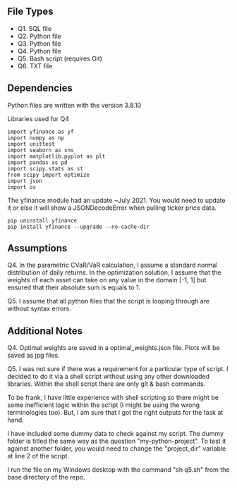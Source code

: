 ## File Types 

* Q1. SQL file
* Q2. Python file 
* Q3. Python file
* Q4. Python file 
* Q5. Bash script (requires Git)
* Q6. TXT file

## Dependencies 

Python files are written with the version 3.8.10

Libraries used for Q4
```
import yfinance as yf
import numpy as np
import unittest
import seaborn as sns
import matplotlib.pyplot as plt
import pandas as pd
import scipy.stats as st
from scipy import optimize
import json
import os
```

The yfinance module had an update ~July 2021. You would need to update it or else it will show a JSONDecodeError when pulling ticker price data.
```
pip uninstall yfinance
pip install yfinance --upgrade --no-cache-dir
```

## Assumptions

Q4. 
In the parametric CVaR/VaR calculation, I assume a standard normal distribution of daily returns.
In the optimization solution, I assume that the weights of each asset can take on any value in the domain [-1, 1] but ensured that their absolute sum is equals to 1.

Q5. 
I assume that all python files that the script is looping through are without syntax errors.

## Additional Notes

Q4.
Optimal weights are saved in a optimal_weights.json file.
Plots will be saved as jpg files.

Q5. 
I was not sure if there was a requirement for a particular type of script. I decided to do it via a shell script without using any other downloaded libraries. Within the shell script there are only git & bash commands. 

To be frank, I have little experience with shell scripting so there might be some inefficient logic within the script (I might be using the wrong terminologies too). But, I am sure that I got the right outputs for the task at hand.

I have included some dummy data to check against my script. The dummy folder is titled the same way as the question "my-python-project". To test it against another folder, you would need to change the "project_dir" variable at line 2 of the script.

I run the file on my Windows desktop with the command "sh q5.sh" from the base directory of the repo.
